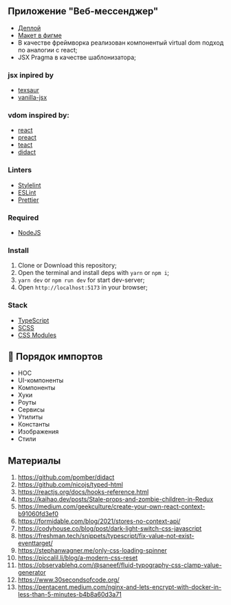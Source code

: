 ## Приложение "Веб-мессенджер"

- [Деплой](https://deploy-preview-2--stirring-dango-368814.netlify.app/)
- [Макет в фигме](https://www.figma.com/file/BjvmAkvEcTt5tF85e8eE2g/CHAT_MY?type=design&node-id=0-1&mode=design&t=GpEcyIxQIXzyelPT-0)
- В качестве фреймворка реализован компонентый virtual dom подход по аналогии с react;
- JSX Pragma в качестве шаблонизатора;

### jsx inpired by

- [texsaur](https://github.com/ConnorJamesLow/texsaur/tree/main)
- [vanilla-jsx](https://medium.com/front-end-weekly/vanilla-jsx-28ff15e82de8)

### vdom inspired by:

- [react](https://github.com/reactjs/react.dev)
- [preact](https://github.com/preactjs/preact)
- [teact](https://github.com/Ajaxy/teact)
- [didact](https://github.com/pomber/didact)

### Linters

- [Stylelint](https://stylelint.io/)
- [ESLint](https://eslint.org/)
- [Prettier](https://prettier.io/)

### Required

- [NodeJS](https://nodejs.org/en/)

### Install

1. Clone or Download this repository;
2. Open the terminal and install deps with `yarn` or `npm i`;
3. `yarn dev` or `npm run dev` for start dev-server;
4. Open `http://localhost:5173` in your browser;

### Stack

- [TypeScript](https://www.typescriptlang.org/)
- [SCSS](https://sass-lang.com/)
- [CSS Modules](https://github.com/css-modules/css-modules)

## 🐣 Порядок импортов

- HOC
- UI-компоненты
- Компоненты
- Хуки
- Роуты
- Сервисы
- Утилиты
- Константы
- Изображения
- Стили

## Материалы

1. https://github.com/pomber/didact
2. https://github.com/nicojs/typed-html
3. https://reactjs.org/docs/hooks-reference.html
4. https://kaihao.dev/posts/Stale-props-and-zombie-children-in-Redux
5. https://medium.com/geekculture/create-your-own-react-context-b91060fd3ef0
6. https://formidable.com/blog/2021/stores-no-context-api/
7. https://codyhouse.co/blog/post/dark-light-switch-css-javascript
8. https://freshman.tech/snippets/typescript/fix-value-not-exist-eventtarget/
9. https://stephanwagner.me/only-css-loading-spinner
10. https://piccalil.li/blog/a-modern-css-reset
11. https://observablehq.com/@saneef/fluid-typography-css-clamp-value-generator
12. https://www.30secondsofcode.org/
13. https://pentacent.medium.com/nginx-and-lets-encrypt-with-docker-in-less-than-5-minutes-b4b8a60d3a71